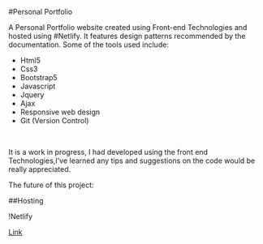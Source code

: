 #Personal Portfolio

A Personal Portfolio website created using Front-end Technologies and hosted using #Netlify. It features design 
patterns recommended by the documentation. Some of the tools used include: <br/>

* Html5
* Css3
* Bootstrap5 
* Javascript
* Jquery
* Ajax 
* Responsive web design
* Git (Version Control) 

<br/>


It is a work in progress, I had developed using the front end Technologies,I've learned any tips and suggestions on the code would be really appreciated. <br />

The future of this project: <br>

##Hosting

!Netlify

[Link](https://abinandhmj.netlify.app/)

